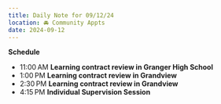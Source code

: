 ```yaml
---
title: Daily Note for 09/12/24
location: 🚘 Community Appts
date: 2024-09-12
---
```

**Schedule**

- 11:00 AM **Learning contract review in Granger High School**
- 1:00 PM **Learning contract review in Grandview**
- 2:30 PM **Learning contract review in Grandview**
- 4:15 PM **Individual Supervision Session**
